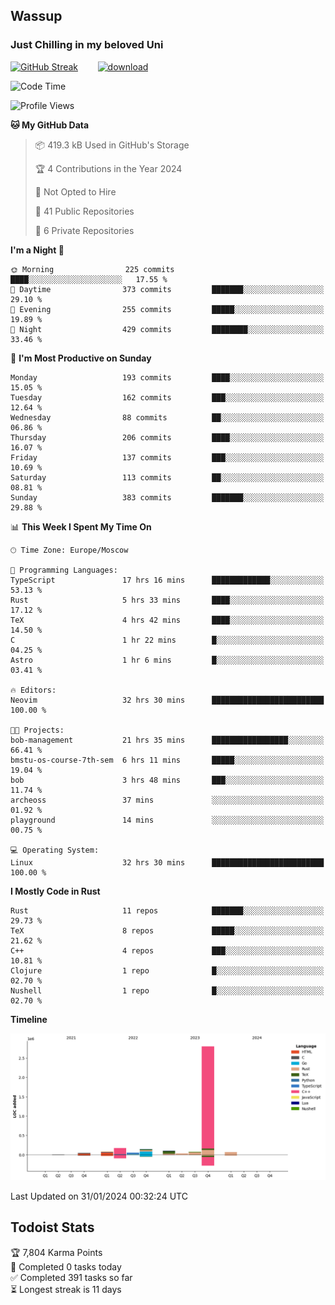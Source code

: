 ## Wassup 
### Just Chilling in my beloved Uni 

<!--
-->

[![GitHub Streak](http://github-readme-streak-stats.herokuapp.com?user=archeoss&theme=shades-of-purple&hide_border=true&date_format=j%20M%5B%20Y%5D)](https://git.io/streak-stats)&nbsp;&nbsp;&nbsp;&nbsp;&nbsp;&nbsp;&nbsp;&nbsp;[![download](https://user-images.githubusercontent.com/68448737/147796309-d8b65b1d-4dde-40d9-b03a-2b42aaa6cd43.jpeg)
](http://bmstu.ru/)

<!--START_SECTION:waka-->
![Code Time](http://img.shields.io/badge/Code%20Time-2%2C437%20hrs%2022%20mins-blue)

![Profile Views](http://img.shields.io/badge/Profile%20Views-0-blue)

**🐱 My GitHub Data** 

> 📦 419.3 kB Used in GitHub's Storage 
 > 
> 🏆 4 Contributions in the Year 2024
 > 
> 🚫 Not Opted to Hire
 > 
> 📜 41 Public Repositories 
 > 
> 🔑 6 Private Repositories 
 > 
**I'm a Night 🦉** 

```text
🌞 Morning                225 commits         ████░░░░░░░░░░░░░░░░░░░░░   17.55 % 
🌆 Daytime                373 commits         ███████░░░░░░░░░░░░░░░░░░   29.10 % 
🌃 Evening                255 commits         █████░░░░░░░░░░░░░░░░░░░░   19.89 % 
🌙 Night                  429 commits         ████████░░░░░░░░░░░░░░░░░   33.46 % 
```
📅 **I'm Most Productive on Sunday** 

```text
Monday                   193 commits         ████░░░░░░░░░░░░░░░░░░░░░   15.05 % 
Tuesday                  162 commits         ███░░░░░░░░░░░░░░░░░░░░░░   12.64 % 
Wednesday                88 commits          ██░░░░░░░░░░░░░░░░░░░░░░░   06.86 % 
Thursday                 206 commits         ████░░░░░░░░░░░░░░░░░░░░░   16.07 % 
Friday                   137 commits         ███░░░░░░░░░░░░░░░░░░░░░░   10.69 % 
Saturday                 113 commits         ██░░░░░░░░░░░░░░░░░░░░░░░   08.81 % 
Sunday                   383 commits         ███████░░░░░░░░░░░░░░░░░░   29.88 % 
```


📊 **This Week I Spent My Time On** 

```text
🕑︎ Time Zone: Europe/Moscow

💬 Programming Languages: 
TypeScript               17 hrs 16 mins      █████████████░░░░░░░░░░░░   53.13 % 
Rust                     5 hrs 33 mins       ████░░░░░░░░░░░░░░░░░░░░░   17.12 % 
TeX                      4 hrs 42 mins       ████░░░░░░░░░░░░░░░░░░░░░   14.50 % 
C                        1 hr 22 mins        █░░░░░░░░░░░░░░░░░░░░░░░░   04.25 % 
Astro                    1 hr 6 mins         █░░░░░░░░░░░░░░░░░░░░░░░░   03.41 % 

🔥 Editors: 
Neovim                   32 hrs 30 mins      █████████████████████████   100.00 % 

🐱‍💻 Projects: 
bob-management           21 hrs 35 mins      █████████████████░░░░░░░░   66.41 % 
bmstu-os-course-7th-sem  6 hrs 11 mins       █████░░░░░░░░░░░░░░░░░░░░   19.04 % 
bob                      3 hrs 48 mins       ███░░░░░░░░░░░░░░░░░░░░░░   11.74 % 
archeoss                 37 mins             ░░░░░░░░░░░░░░░░░░░░░░░░░   01.92 % 
playground               14 mins             ░░░░░░░░░░░░░░░░░░░░░░░░░   00.75 % 

💻 Operating System: 
Linux                    32 hrs 30 mins      █████████████████████████   100.00 % 
```

**I Mostly Code in Rust** 

```text
Rust                     11 repos            ███████░░░░░░░░░░░░░░░░░░   29.73 % 
TeX                      8 repos             █████░░░░░░░░░░░░░░░░░░░░   21.62 % 
C++                      4 repos             ███░░░░░░░░░░░░░░░░░░░░░░   10.81 % 
Clojure                  1 repo              █░░░░░░░░░░░░░░░░░░░░░░░░   02.70 % 
Nushell                  1 repo              █░░░░░░░░░░░░░░░░░░░░░░░░   02.70 % 
```



**Timeline**

![Lines of Code chart](https://raw.githubusercontent.com/archeoss/archeoss/master/assets/bar_graph.png)


 Last Updated on 31/01/2024 00:32:24 UTC
<!--END_SECTION:waka-->

## Todoist Stats

<!-- TODO-IST:START -->
🏆  7,804 Karma Points           
🌸  Completed 0 tasks today           
✅  Completed 391 tasks so far           
⏳  Longest streak is 11 days
<!-- TODO-IST:END -->
